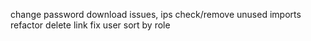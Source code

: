 change password
download issues, ips
check/remove unused imports
refactor delete link
fix user sort by role
